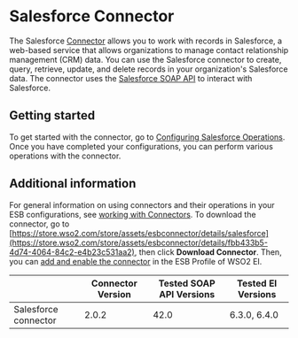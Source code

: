 # Salesforce Connector

The Salesforce [Connector](https://docs.wso2.com/display/EI620/Working+with+Connectors) allows you to work with records in Salesforce, a web-based service that allows organizations to manage contact relationship management (CRM) data. You can use the Salesforce connector to create, query, retrieve, update, and delete records in your organization's Salesforce data. The connector uses the [Salesforce SOAP API](https://developer.salesforce.com/docs/atlas.en-us.api.meta/api/sforce_api_quickstart_intro.htm) to interact with Salesforce.

## Getting started
To get started with the connector, go to [Configuring Salesforce Operations](config.md). Once you have completed your configurations, you can perform various operations with the connector.

## Additional information
For general information on using connectors and their operations in your ESB configurations, see [working with Connectors](https://docs.wso2.com/display/EI611/Working+with+Connectors). To download the connector, go to [https://store.wso2.com/store/assets/esbconnector/details/salesforce](https://store.wso2.com/store/assets/esbconnector/details/fbb433b5-4d74-4064-84c2-e4b23c531aa2), then click **Download Connector**. Then, you can [add and enable the connector](https://docs.wso2.com/display/EI620/Working+with+Connectors+via+the+Management+Console) in the ESB Profile of WSO2 EI.

| | Connector Version | Tested SOAP API Versions | Tested EI Versions |
| ------------- | ------------- | ------------- | ------------- |
| Salesforce connector | 2.0.2 | 42.0 | 6.3.0, 6.4.0 |
